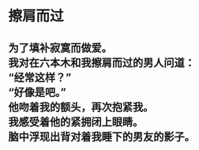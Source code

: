 # 擦肩而过

为了填补寂寞而做爱。
\
我对在六本木和我擦肩而过的男人问道：
\
“经常这样？”
\
“好像是吧。”
\
他吻着我的额头，再次抱紧我。
\
我感受着他的紧拥闭上眼睛。
\
脑中浮现出背对着我睡下的男友的影子。
<br>
<br>
<br>
<br>
<br>
<br>
<br>
<br>
<br>
<br>
<br>
<br>
<br>
<br>
<br>
<br>
---
